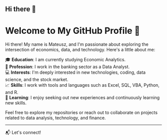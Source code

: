 ## Hi there 👋

# Welcome to My GitHub Profile 👋

Hi there! My name is Mateusz, and I'm passionate about exploring the intersection of economics, data, and technology. Here's a little about me:

🎓 **Education**: I am currently studying Economic Analytics.  
💼 **Profession**: I work in the banking sector as a Data Analyst.  
💻 **Interests**: I'm deeply interested in new technologies, coding, data science, and the stock market.  
📈 **Skills**: I work with tools and languages such as Excel, SQL, VBA, Python, and R.  
🌱 **Learning**: I enjoy seeking out new experiences and continuously learning new skills.  

Feel free to explore my repositories or reach out to collaborate on projects related to data analysis, technology, and finance.

---
📬 Let's connect!

